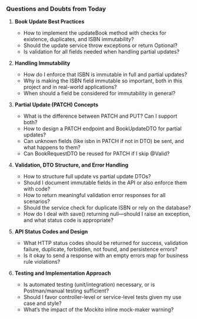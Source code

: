 ### Questions and Doubts from Today

1. **Book Update Best Practices**
    - How to implement the updateBook method with checks for existence, duplicates, and ISBN immutability?
    - Should the update service throw exceptions or return Optional?
    - Is validation for all fields needed when handling partial updates?

2. **Handling Immutability**
    - How do I enforce that ISBN is immutable in full and partial updates?
    - Why is making the ISBN field immutable so important, both in this project and in real-world applications?
    - When should a field be considered for immutability in general?

3. **Partial Update (PATCH) Concepts**
    - What is the difference between PATCH and PUT? Can I support both?
    - How to design a PATCH endpoint and BookUpdateDTO for partial updates?
    - Can unknown fields (like isbn in PATCH if not in DTO) be sent, and what happens to them?
    - Can BookRequestDTO be reused for PATCH if I skip @Valid?

4. **Validation, DTO Structure, and Error Handling**
    - How to structure full update vs partial update DTOs?
    - Should I document immutable fields in the API or also enforce them with code?
    - How to return meaningful validation error responses for all scenarios?
    - Should the service check for duplicate ISBN or rely on the database?
    - How do I deal with save() returning null—should I raise an exception, and what status code is appropriate?

5. **API Status Codes and Design**
    - What HTTP status codes should be returned for success, validation failure, duplicate, forbidden, not found, and persistence errors?
    - Is it okay to send a response with an empty errors map for business rule violations?

6. **Testing and Implementation Approach**
    - Is automated testing (unit/integration) necessary, or is Postman/manual testing sufficient?
    - Should I favor controller-level or service-level tests given my use case and style?
    - What’s the impact of the Mockito inline mock-maker warning?
